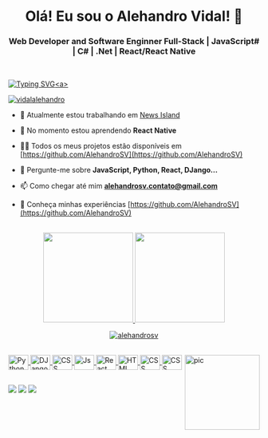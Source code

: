 <h1 align="center">Olá! Eu sou o Alehandro Vidal! 👋</h1>
<h3 align="center">Web Developer and Software Enginner Full-Stack | JavaScript# | C# | .Net | React/React Native</h3>

<br/>

<a href="https://www.linkedin.com/company/82670364/">![Typing SVG](https://readme-typing-svg.herokuapp.com?font=Lobster+39+Text&size=38&duration=2500&color=37f1cf&center=false&vCenter=true&width=440&lines=Alehandro+Vidal;Dev+Full-Stack;)<a>
  
<p align="left"> <a href="https://twitter.com/vidalalehandro" target="blank"><img src="https://img.shields.io/twitter/follow/vidalalehandro?logo=twitter&style=for-the-badge" alt="vidalalehandro" /></a> </p>

- 🔭 Atualmente estou trabalhando em [News Island](<private project>)

- 🌱 No momento estou aprendendo **React Native**

- 👨‍💻 Todos os meus projetos estão disponíveis em [https://github.com/AlehandroSV](https://github.com/AlehandroSV)

- 💬 Pergunte-me sobre **JavaScript, Python, React, DJango...**

- 📫 Como chegar até mim **alehandrosv.contato@gmail.com**

- 📄 Conheça minhas experiências [https://github.com/AlehandroSV](https://github.com/AlehandroSV)
  
<br/>

<div align="center">
  <a href="https://github.com/alehandrosv">
  <img height="180em" src="https://github-readme-stats.vercel.app/api?username=alehandrosv&show_icons=true&theme=dracula&include_all_commits=true&count_private=true"/>
  <img height="180em" src="https://github-readme-stats.vercel.app/api/top-langs/?username=alehandrosv&layout=compact&langs_count=7&theme=dracula"/>
    <p><img align="center" src="https://github-readme-streak-stats.herokuapp.com/?user=alehandrosv&theme=dracula" alt="alehandrosv" /></p>
</div>
  
<div style="display: inline_block"><br>
  <img align="center" alt="Python" height="30" width="40" src="https://cdn.jsdelivr.net/gh/devicons/devicon/icons/python/python-original.svg">
  <img align="center" alt="DJango" height="30" width="40" src="https://cdn.jsdelivr.net/gh/devicons/devicon/icons/django/django-plain.svg">
  <img align="center" alt="CSS" height="30" width="40" src="https://cdn.jsdelivr.net/gh/devicons/devicon/icons/flask/flask-original.svg">
  <img align="center" alt="Js" height="30" width="40" src="https://cdn.jsdelivr.net/gh/devicons/devicon/icons/javascript/javascript-original.svg">
  <img align="center" alt="React" height="30" width="40" src="https://cdn.jsdelivr.net/gh/devicons/devicon/icons/react/react-original.svg">
  <img align="center" alt="HTML" height="30" width="40" src="https://cdn.jsdelivr.net/gh/devicons/devicon/icons/html5/html5-original.svg">
  <img align="center" alt="CSS" height="30" width="40" src="https://cdn.jsdelivr.net/gh/devicons/devicon/icons/css3/css3-original.svg">
  <img align="center" alt="CSS" height="30" width="40" src="https://cdn.jsdelivr.net/gh/devicons/devicon/icons/bootstrap/bootstrap-original.svg">
  <img align="right" alt="pic" height="150" src="https://i.imgur.com/KLsaEMp.jpg?width=676&height=676">
</div>
  
  ##
  
<div> 
  <a href="https://twitter.com/VidalAlehandro" target="_blank"><img src="https://img.shields.io/badge/Twitter-1DA1F2?style=for-the-badge&logo=twitter&logoColor=white" target="_blank"></a>
  <a href = "mailto:alehandrosantos99@gmail.com"><img src="https://img.shields.io/badge/Gmail-D14836?style=for-the-badge&logo=gmail&logoColor=white" target="_blank"></a>
  <a href="https://www.linkedin.com/in/alehandro-santos-vidal-255190234/" target="_blank"><img src="https://img.shields.io/badge/-LinkedIn-%230077B5?style=for-the-badge&logo=linkedin&logoColor=white" target="_blank"></a> 
</div>
